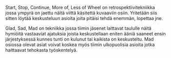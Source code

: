 Start, Stop, Continue, More of, Less of Wheel on retrospektiivitekniikka jossa ympyrä on jaettu näitä viittä käsitettä kuvaaviin osiin. Yritetään siis sitten löytää keskusteluun asioita joita pitäisi tehdä enemmän, lopettaa jne. 

Glad, Sad, Mad on tekniikka jossa tiimin jäsenet laittavat taululle näitä hymiöitä vastaaviat ajatuksia joista keskustellaan eniten ääniä saaneet ensin järjestyksessä kunnes tunti on kulunut tai kaikista on keskusteltu. Mad osiossa olevat asiat voivat koskea myös tiimin ulkopuolisia asioita jotka haittaavat tehokasta työskentelyä.
